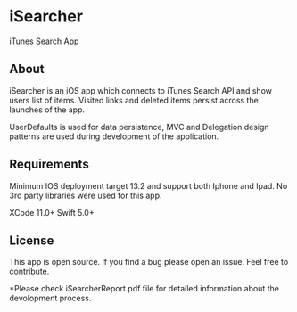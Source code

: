 # iSearcher
iTunes Search App

## About

iSearcher is an iOS app which connects to iTunes Search API and show users list of items. Visited links and deleted items persist across the launches of the app. 
	
UserDefaults is used for data persistence, MVC and Delegation design patterns are used during development of the application.  
	 
## Requirements

 Minimum IOS deployment target 13.2 and support both Iphone and Ipad. No 3rd party libraries were used for this app.

 XCode 11.0+ Swift 5.0+

## License

This app is open source. If you find a bug please open an issue. Feel free to contribute.


*Please check iSearcherReport.pdf file for detailed information about the devolopment process. 
